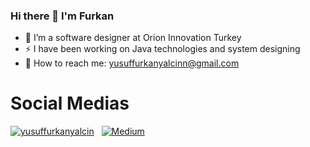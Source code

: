 ### Hi there 👋 I'm Furkan

- 🔭 I’m a software designer at Orion Innovation Turkey
- ⚡ I have been working on Java technologies and system designing
- 💬 How to reach me: yusuffurkanyalcinn@gmail.com

# Social Medias

[![yusuffurkanyalcin](https://img.shields.io/badge/linkedin-%230077B5.svg?style=for-the-badge&logo=linkedin&logoColor=white)](https://www.linkedin.com/in/furkan-yal%C3%A7%C4%B1n-99240320b?lipi=urn%3Ali%3Apage%3Ad_flagship3_profile_view_base_contact_details%3BsajDphhCTrGrpBD4CKGNvA%3D%3D)
&nbsp;
[![Medium](https://img.shields.io/badge/Medium-12100E?style=for-the-badge&logo=medium&logoColor=white)](https://furkanyalcinn.medium.com/)
&nbsp;
